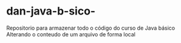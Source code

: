 # dan-java-b-sico-
Repositorio para armazenar todo o código do curso de Java básico 
Alterando o conteudo de um arquivo de forma local
